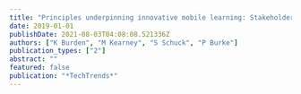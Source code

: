 ```yaml
---
title: "Principles underpinning innovative mobile learning: Stakeholders’ priorities"
date: 2019-01-01
publishDate: 2021-08-03T04:08:08.521336Z
authors: ["K Burden", "M Kearney", "S Schuck", "P Burke"]
publication_types: ["2"]
abstract: ""
featured: false
publication: "*TechTrends*"
---
```


